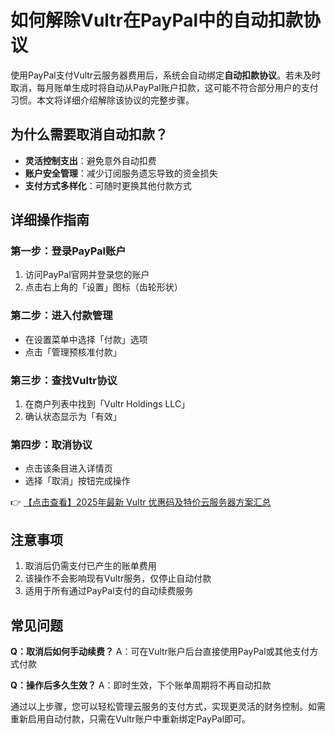 # 如何解除Vultr在PayPal中的自动扣款协议

使用PayPal支付Vultr云服务器费用后，系统会自动绑定**自动扣款协议**。若未及时取消，每月账单生成时将自动从PayPal账户扣款，这可能不符合部分用户的支付习惯。本文将详细介绍解除该协议的完整步骤。

## 为什么需要取消自动扣款？

- **灵活控制支出**：避免意外自动扣费
- **账户安全管理**：减少订阅服务遗忘导致的资金损失
- **支付方式多样化**：可随时更换其他付款方式

## 详细操作指南

### 第一步：登录PayPal账户
1. 访问PayPal官网并登录您的账户
2. 点击右上角的「设置」图标（齿轮形状）

### 第二步：进入付款管理
- 在设置菜单中选择「付款」选项
- 点击「管理预核准付款」

### 第三步：查找Vultr协议
1. 在商户列表中找到「Vultr Holdings LLC」
2. 确认状态显示为「有效」

### 第四步：取消协议
- 点击该条目进入详情页
- 选择「取消」按钮完成操作

👉 [【点击查看】2025年最新 Vultr 优惠码及特价云服务器方案汇总](https://bit.ly/VuLtr)

## 注意事项
1. 取消后仍需支付已产生的账单费用
2. 该操作不会影响现有Vultr服务，仅停止自动付款
3. 适用于所有通过PayPal支付的自动续费服务

## 常见问题
**Q：取消后如何手动续费？**
A：可在Vultr账户后台直接使用PayPal或其他支付方式付款

**Q：操作后多久生效？**
A：即时生效，下个账单周期将不再自动扣款

通过以上步骤，您可以轻松管理云服务的支付方式，实现更灵活的财务控制。如需重新启用自动付款，只需在Vultr账户中重新绑定PayPal即可。